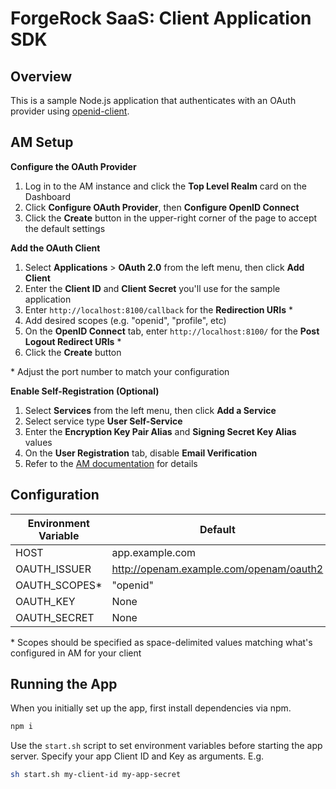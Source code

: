 # ForgeRock SaaS: Client Application SDK

## Overview

This is a sample Node.js application that authenticates with an OAuth provider using [openid-client](https://www.npmjs.com/package/openid-client).

## AM Setup

**Configure the OAuth Provider**

1.  Log in to the AM instance and click the **Top Level Realm** card on the Dashboard
1.  Click **Configure OAuth Provider**, then **Configure OpenID Connect**
1.  Click the **Create** button in the upper-right corner of the page to accept the default settings

**Add the OAuth Client**

1.  Select **Applications** > **OAuth 2.0** from the left menu, then click **Add Client**
1.  Enter the **Client ID** and **Client Secret** you'll use for the sample application
1.  Enter `http://localhost:8100/callback` for the **Redirection URIs** \*
1.  Add desired scopes (e.g. "openid", "profile", etc)
1.  On the **OpenID Connect** tab, enter `http://localhost:8100/` for the **Post Logout Redirect URIs** \*
1.  Click the **Create** button

\* Adjust the port number to match your configuration

**Enable Self-Registration (Optional)**

1.  Select **Services** from the left menu, then click **Add a Service**
1.  Select service type **User Self-Service**
1.  Enter the **Encryption Key Pair Alias** and **Signing Secret Key Alias** values
1.  On the **User Registration** tab, disable **Email Verification**
1.  Refer to the [AM documentation](https://ea.forgerock.com/docs/am/user-self-service-guide/index.html#chap-uss-implementation) for details

## Configuration

| Environment Variable | Default                                 |
| -------------------- | --------------------------------------- |
| HOST                 | app.example.com                         |
| OAUTH_ISSUER         | http://openam.example.com/openam/oauth2 |
| OAUTH_SCOPES\*       | "openid"                                |
| OAUTH_KEY            | None                                    |
| OAUTH_SECRET         | None                                    |

\* Scopes should be specified as space-delimited values matching what's configured in AM for your client

## Running the App

When you initially set up the app, first install dependencies via npm.

```bash
npm i
```

Use the `start.sh` script to set environment variables before starting the app server. Specify your app Client ID and Key as arguments. E.g.

```bash
sh start.sh my-client-id my-app-secret
```
